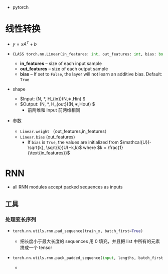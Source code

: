 - pytorch

# 线性转换

- $y=xA^T + b$

- ```python
  CLASS torch.nn.Linear(in_features: int, out_features: int, bias: bool = True)
  ```

  - **in_features** – size of each input sample
  - **out_features** – size of each output sample
  - **bias** – If set to `False`, the layer will not learn an additive bias. Default: `True`

- shape

  - $Input: (N, *, H_{in})(N,∗,Hin) $
  - $Output: (N, *, H_{out})(N,∗,Hout) $
    - 前两维和 Input 前两维相同

- 参数

  - `Linear.weight` （out_features,in_features）
  - `Linear.bias` (out_features)
    - If `bias` is `True`, the values are initialized from $\mathcal{U}(-\sqrt{k}, \sqrt{k})U(−k,k)$ where $k = \frac{1}{\text{in_features}}$

# RNN

- all RNN modules accept packed sequences as inputs

## 工具

### 处理变长序列

- ```python
  torch.nn.utils.rnn.pad_sequence(train_x, batch_first=True)
  ```

  - 把长度小于最大长度的 sequences 用 0 填充，并且把 list 中所有的元素拼成一个 tensor

- ```python
  torch.nn.utils.rnn.pack_padded_sequence(input, lengths, batch_first=False, enforce_sorted=True)
  ```

  - 